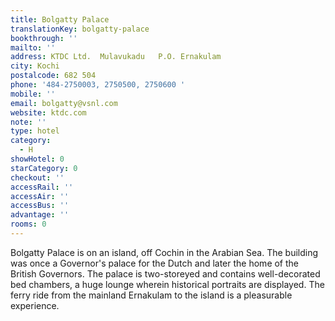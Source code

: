 ```yaml
---
title: Bolgatty Palace
translationKey: bolgatty-palace
bookthrough: ''
mailto: ''
address: KTDC Ltd.  Mulavukadu   P.O. Ernakulam
city: Kochi
postalcode: 682 504
phone: '484-2750003, 2750500, 2750600 '
mobile: ''
email: bolgatty@vsnl.com
website: ktdc.com
note: ''
type: hotel
category:
  - H
showHotel: 0
starCategory: 0
checkout: ''
accessRail: ''
accessAir: ''
accessBus: ''
advantage: ''
rooms: 0
---
```

Bolgatty Palace is on an island, off Cochin in the Arabian Sea. The building was once a Governor's palace for the Dutch and later the home of the British Governors. The palace is two-storeyed and contains well-decorated bed chambers, a huge lounge wherein historical portraits are displayed. The ferry ride from the mainland Ernakulam to the island is a pleasurable experience.  